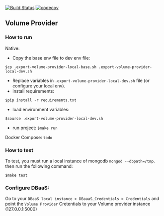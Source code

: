 [![Build Status](https://travis-ci.org/bento-dbaas/volume-provider.svg?branch=master)](https://travis-ci.org/bento-dbaas/volume-provider) [![codecov](https://codecov.io/gh/bento-dbaas/volume-provider/branch/master/graph/badge.svg?token=70R5CX993Q)](https://codecov.io/gh/bento-dbaas/volume-provider)
## Volume Provider

### How to run
Native:
 - Copy the base env file to dev env file:
```shell
$cp .export-volume-provider-local-base.sh .export-volume-provider-local-dev.sh
```
 - Replace variables in `.export-volume-provider-local-dev.sh` file (or configure your local env).
 - install requirements:
```shell
$pip install -r requirements.txt
```
 - load environment variables: 
```shell
$source .export-volume-provider-local-dev.sh
```
   
 - run project: `$make run`

Docker Compose:
`todo`

### How to test

To test, you must run a local instance of mongodb `mongod --dbpath=/tmp`. then run the following command:

```shell
$make test
```
### Configure DBaaS:
Go to your `DBaaS local instance > DBaaaS_Credentials > Credentials` and point the `Volume Provider` Cretentials to your Volume provider instance (127.0.0.1:5000)

